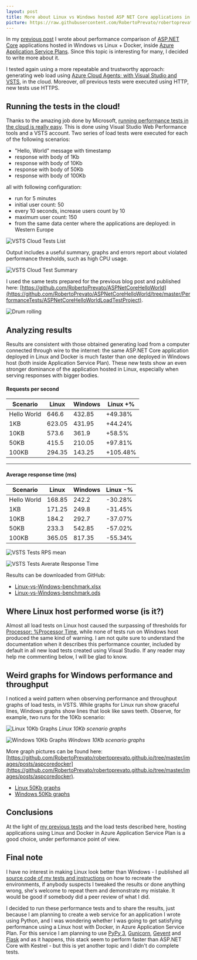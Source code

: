 ```yaml
---
layout: post
title: More about Linux vs Windows hosted ASP NET Core applications in Azure Application Service Plan
picture: https://raw.githubusercontent.com/RobertoPrevato/robertoprevato.github.io/master/images/posts/aspcoredocker/win-vs-linux-azure-host.png
---
```


In my [previous post](https://robertoprevato.github.io/Comparing-Linux-hosted-to-Windows-hosted-ASP-NET-Core-applications-in-Azure-Application-Service-Plan/) I wrote about performance comparison of [ASP.NET Core](https://docs.microsoft.com/en-us/aspnet/core/) applications hosted in Windows vs Linux + Docker, inside [Azure Application Service Plans](https://docs.microsoft.com/en-us/azure/app-service/azure-web-sites-web-hosting-plans-in-depth-overview). Since this topic is interesting for many, I decided to write more about it. 

I tested again using a more repeatable and trustworthy approach: generating web load using [Azure Cloud Agents; with Visual Studio and VSTS](https://docs.microsoft.com/en-us/vsts/load-test/getting-started-with-performance-testing), in the cloud. Moreover, *all* previous tests were executed using HTTP, new tests use HTTPS.

## Running the tests in the cloud!
Thanks to the amazing job done by Microsoft, [running performance tests in the cloud is really easy](https://docs.microsoft.com/en-us/vsts/load-test/getting-started-with-performance-testing). This is done using Visual Studio Web Performance tools and a VSTS account. Two series of load tests were executed for each of the following scenarios:
* "Hello, World" message with timestamp
* response with body of 1Kb
* response with body of 10Kb
* response with body of 50Kb
* response with body of 100Kb

all with following configuration:
* run for 5 minutes
* initial user count: 50
* every 10 seconds, increase users count by 10
* maximum user count: 150
* from the same data center where the applications are deployed: in Western Europe

![VSTS Cloud Tests List](https://raw.githubusercontent.com/RobertoPrevato/robertoprevato.github.io/master/images/posts/aspcoredocker/load-tests-list.png)

Output includes a useful summary, graphs and errors report about violated performance thresholds, such as high CPU usage. 

![VSTS Cloud Test Summary](https://raw.githubusercontent.com/RobertoPrevato/robertoprevato.github.io/master/images/posts/aspcoredocker/loadtest-summary.png)

I used the same tests prepared for the previous blog post and published here: [https://github.com/RobertoPrevato/ASPNetCoreHelloWorld](https://github.com/RobertoPrevato/ASPNetCoreHelloWorld/tree/master/PerformanceTests/ASPNetCoreHelloWorldLoadTestProject).

![Drum rolling](https://raw.githubusercontent.com/RobertoPrevato/robertoprevato.github.io/master/images/posts/aspcoredocker/drum-roll.gif)

## Analyzing results
Results are consistent with those obtained generating load from a computer connected through wire to the internet: the same ASP.NET Core application deployed in Linux and Docker is much faster than one deployed in Windows host (both inside Application Service Plan). These new tests show an even stronger dominance of the application hosted in Linux, especially when serving responses with bigger bodies.

#### Requests per second

| Scenario | Linux | Windows | Linux +% |
|----------|-------|---------|-------|
| Hello World | 646.6 | 432.85 | +49.38% |
| 1KB | 623.05 | 431.95 | +44.24% |
| 10KB | 573.6 | 361.9 | +58.5% |
| 50KB | 415.5 | 210.05 | +97.81% |
| 100KB | 294.35 | 143.25 | +105.48% |

---

#### Average response time (ms)

| Scenario | Linux | Windows | Linux -% |
|---------|-------|--------|-------|
| Hello World | 168.85 | 242.2 | -30.28% |
| 1KB | 171.25 | 249.8 | -31.45% |
| 10KB | 184.2 | 292.7 | -37.07% |
| 50KB | 233.3 | 542.85 | -57.02% |
| 100KB | 365.05 | 817.35 | -55.34% |


![VSTS Tests RPS mean](https://raw.githubusercontent.com/RobertoPrevato/robertoprevato.github.io/master/images/posts/aspcoredocker/vsts-cloud-tests-rps-mean.png)

![VSTS Tests Averate Response Time](https://raw.githubusercontent.com/RobertoPrevato/robertoprevato.github.io/master/images/posts/aspcoredocker/vsts-cloud-tests-avg-response-time.png)

Results can be downloaded from GitHub:
* [Linux-vs-Windows-benchmark.xlsx](https://github.com/RobertoPrevato/robertoprevato.github.io/raw/master/documents/aspcoredocker/Linux-vs-Windows-benchmark.xlsx)
* [Linux-vs-Windows-benchmark.ods](https://github.com/RobertoPrevato/robertoprevato.github.io/raw/master/documents/aspcoredocker/Linux-vs-Windows-benchmark.ods)

## Where Linux host performed worse (is it?)
Almost all load tests on Linux host caused the surpassing of thresholds for [Processor: %Processor Time](https://technet.microsoft.com/en-us/library/bb734903.aspx), while none of tests run on Windows host produced the same kind of warning. I am not quite sure to understand the documentation when it describes this performance counter, included by default in all new load tests created using Visual Studio. If any reader may help me commenting below, I will be glad to know.

## Weird graphs for Windows performance and throughput
I noticed a weird pattern when observing performance and throughput graphs of load tests, in VSTS. While graphs for Linux run show graceful lines, Windows graphs show lines that look like saws teeth. Observe, for example, two runs for the 10Kb scenario:

![Linux 10Kb Graphs](https://raw.githubusercontent.com/RobertoPrevato/robertoprevato.github.io/master/images/posts/aspcoredocker/linux-10kb-graphs.png)
_Linux 10Kb scenario graphs_

![Windows 10Kb Graphs](https://raw.githubusercontent.com/RobertoPrevato/robertoprevato.github.io/master/images/posts/aspcoredocker/windows-10kb-graphs.png)
_Windows 10Kb scenario graphs_

More graph pictures can be found here: [https://github.com/RobertoPrevato/robertoprevato.github.io/tree/master/images/posts/aspcoredocker](https://github.com/RobertoPrevato/robertoprevato.github.io/tree/master/images/posts/aspcoredocker).

* [Linux 50Kb graphs](https://raw.githubusercontent.com/RobertoPrevato/robertoprevato.github.io/master/images/posts/aspcoredocker/linux-50kb-graphs.png)
* [Windows 50Kb graphs](https://raw.githubusercontent.com/RobertoPrevato/robertoprevato.github.io/master/images/posts/aspcoredocker/windows-50kb-graphs.png)

## Conclusions
At the light of [my previous tests](https://robertoprevato.github.io/Comparing-Linux-hosted-to-Windows-hosted-ASP-NET-Core-applications-in-Azure-Application-Service-Plan/) and the load tests described here, hosting applications using Linux and Docker in Azure Application Service Plan is a good choice, under performance point of view.

## Final note
I have no interest in making Linux look better than Windows - I published all [source code of my tests and instructions](https://robertoprevato.github.io/Comparing-Linux-hosted-to-Windows-hosted-ASP-NET-Core-applications-in-Azure-Application-Service-Plan/) on how to recreate the environments, if anybody suspects I tweaked the results or done anything wrong, she's welcome to repeat them and demonstrate my mistake. It would be good if somebody did a peer review of what I did.

I decided to run these performance tests and to share the results, just because I am planning to create a web service for an application I wrote using Python, and I was wondering whether I was going to get satisfying performance using a Linux host with Docker, in Azure Application Service Plan. For this service I am planning to use [PyPy 3](http://pypy.org), [Gunicorn](http://gunicorn.org), [Gevent](http://sdiehl.github.io/gevent-tutorial/#greenlets) and [Flask](http://flask.pocoo.org) and as it happens, this stack seem to perform faster than ASP.NET Core with Kestrel - but this is yet another topic and I didn't do complete tests.